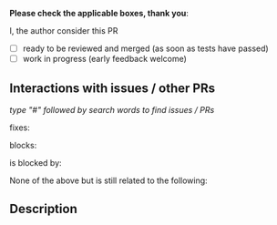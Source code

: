 **Please check the applicable boxes, thank you**:

I, the author consider this PR
 - [ ] ready to be reviewed and merged (as soon as tests have passed)
 - [ ] work in progress (early feedback welcome)

## Interactions with issues / other PRs

*type "#" followed by search words to find issues / PRs*

fixes:

blocks:

is blocked by:

None of the above but is still related to the following:

## Description
